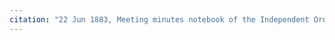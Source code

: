 ```yaml
---
citation: "22 Jun 1883, Meeting minutes notebook of the Independent Order of Good Templars, High Bridge Lodge No. 296, Tompkins County History Center, Ithaca NY."
---
```



